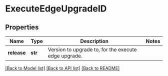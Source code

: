 # ExecuteEdgeUpgradeID

## Properties
Name | Type | Description | Notes
------------ | ------------- | ------------- | -------------
**release** | **str** | Version to upgrade to, for the execute edge upgrade. | 

[[Back to Model list]](../README.md#documentation-for-models) [[Back to API list]](../README.md#documentation-for-api-endpoints) [[Back to README]](../README.md)

